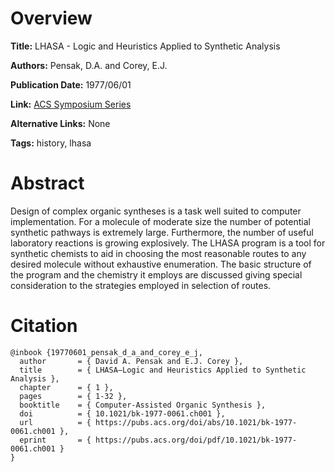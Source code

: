 # Overview
**Title:**
LHASA - Logic and Heuristics Applied to Synthetic Analysis

**Authors:**
Pensak, D.A. and Corey, E.J.

**Publication Date:**
1977/06/01

**Link:**
[ACS Symposium Series](https://pubs.acs.org/doi/abs/10.1021/bk-1977-0061.ch001)

**Alternative Links:**
None

**Tags:**
history, lhasa


# Abstract
Design of complex organic syntheses is a task well suited to computer implementation.
For a molecule of moderate size the number of potential synthetic pathways is extremely large.
Furthermore, the number of useful laboratory reactions is growing explosively.
The LHASA program is a tool for synthetic chemists to aid in choosing the most reasonable routes to any desired molecule without exhaustive enumeration.
The basic structure of the program and the chemistry it employs are discussed giving special consideration to the strategies employed in selection of routes.


# Citation
```
@inbook {19770601_pensak_d_a_and_corey_e_j,
  author       = { David A. Pensak and E.J. Corey },
  title        = { LHASA—Logic and Heuristics Applied to Synthetic Analysis },
  chapter      = { 1 },
  pages        = { 1-32 },
  booktitle    = { Computer-Assisted Organic Synthesis },
  doi          = { 10.1021/bk-1977-0061.ch001 },
  url          = { https://pubs.acs.org/doi/abs/10.1021/bk-1977-0061.ch001 },
  eprint       = { https://pubs.acs.org/doi/pdf/10.1021/bk-1977-0061.ch001 }
}
```
